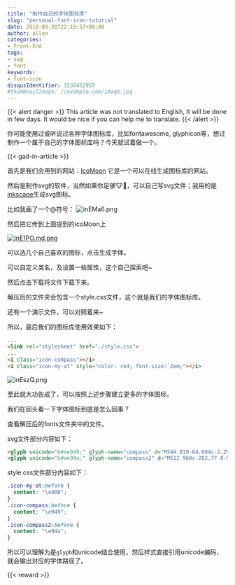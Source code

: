 ```yaml
---
title: "制作自己的字体图标库"
slug: "personal-font-icon-tutorial"
date: 2018-09-20T22:15:57+08:00
author: allen
categories:
- Front-End
tags:
- svg
- font
keywords:
- font-icon
disqusIdentifier: 1537452957
#thumbnailImage: //example.com/image.jpg
---
```


{{< alert danger >}}
  This article was not translated to English, It will be done in few days. It would be nice if you can help me to translate.
{{< /alert >}}

你可能使用过或听说过各种字体图标库，比如fontawesome, glyphicon等，想过制作一个属于自己的字体图标库吗？今天就试着做一个。
<!--more-->

{{< gad-in-article >}}

首先是我们会用到的网站：[IcoMoon](https://icomoon.io/app/#/select)  它是一个可以在线生成图标库的网站。

然后是制作svg的软件，当然如果你足够🐮🍺，可以自己写svg文件；我用的是[inkscape](https://inkscape.org/da/download/)生成svg图标。

比如我画了一个@符号：
![inEMa6.png](https://s1.ax1x.com/2018/09/20/inEMa6.png)

然后把它传到上面提到的icoMoon上

[![inE1PO.md.png](https://s1.ax1x.com/2018/09/20/inE1PO.md.png)](https://imgchr.com/i/inE1PO)

可以选几个自己喜欢的图标，点击生成字体。

可以自定义类名，及设置一些属性，这个自己探索吧~

然后点击下载将文件下载下来。

解压后的文件夹会包含一个style.css文件，这个就是我们的字体图标库。

还有一个演示文件，可以对照着来~

所以，最后我们的图标库使用效果如下：
```html
...
<link rel="stylesheet" href="./style.css">
...
<i class="icon-compass"></i>
<i class="icon-my-at" style="color: red; font-size: 2em;"></i>
```
![inEszQ.png](https://s1.ax1x.com/2018/09/20/inEszQ.png)

至此就大功告成了，可以按照上述步骤建立更多的字体图标。

我们在回头看一下字体图标到底是怎么回事？

查看解压后的fonts文件夹中的文件。

svg文件部分内容如下：
```html
<glyph unicode="&#xe949;" glyph-name="compass" d="M544.010-64.004c-2.296 0-4.622 0.25-6.94 0.764-14.648 3.25-25.070 16.238-25.070 31.24v480h-480c-15.002 0-27.992 10.422-31.24 25.070-3.25 14.646 4.114 29.584 17.708 35.928l960 448c12.196 5.688 26.644 3.144 36.16-6.372 9.516-9.514 12.060-23.966 6.372-36.16l-448-960c-5.342-11.44-16.772-18.47-28.99-18.47zM176.242 512h367.758c17.674 0 32-14.328 32-32v-367.758l349.79 749.546-749.548-349.788z" />
<glyph unicode="&#xe94a;" glyph-name="compass2" d="M512 960c-282.77 0-512-229.23-512-512s229.23-512 512-512 512 229.23 512 512-229.23 512-512 512zM96 448c0 229.75 186.25 416 416 416 109.574 0 209.232-42.386 283.534-111.628l-411.534-176.372-176.372-411.534c-69.242 74.302-111.628 173.96-111.628 283.534zM585.166 374.834l-256.082-109.75 109.75 256.082 146.332-146.332zM512 32c-109.574 0-209.234 42.386-283.532 111.628l411.532 176.372 176.372 411.532c69.242-74.298 111.628-173.958 111.628-283.532 0-229.75-186.25-416-416-416z" />
```

style.css文件部分内容如下：
```css
.icon-my-at:before {
  content: "\e900";
}
.icon-compass:before {
  content: "\e949";
}
.icon-compass2:before {
  content: "\e94a";
}
```

所以可以理解为是`glyph`和unicode结合使用，然后样式直接引用unicode编码，就会输出对应的字体路径了。

{{< reward >}}
